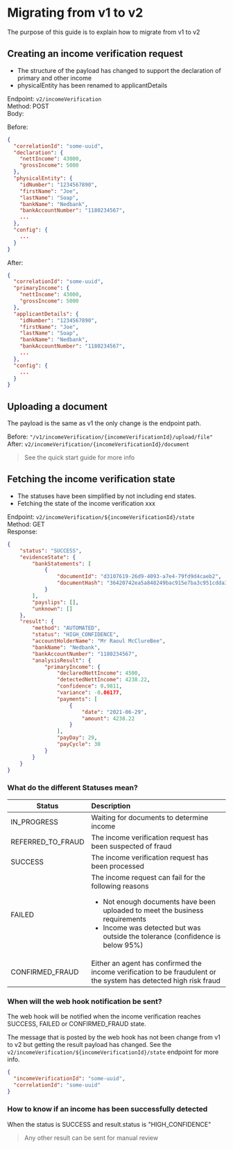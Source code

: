 # Migrating from v1 to v2

The purpose of this guide is to explain how to migrate from v1 to v2

## Creating an income verification request

 * The structure of the payload has changed to support the declaration of primary and other income
 * physicalEntity has been renamed to applicantDetails

Endpoint: ```v2/incomeVerification```  
Method: POST  
Body:

Before:
```json
{
  "correlationId": "some-uuid",
  "declaration": {
    "nettIncome": 43000,
    "grossIncome": 5000
  },
  "physicalEntity": {
    "idNumber": "1234567890",
    "firstName": "Joe",
    "lastName": "Soap",
    "bankName": "Nedbank",
    "bankAccountNumber": "1180234567",
    ...
  },
  "config": {
    ...
  }
}
```

After:
```json
{
  "correlationId": "some-uuid",
  "primaryIncome": {
    "nettIncome": 43000,
    "grossIncome": 5000
  },
  "applicantDetails": {
    "idNumber": "1234567890",
    "firstName": "Joe",
    "lastName": "Soap",
    "bankName": "Nedbank",
    "bankAccountNumber": "1180234567",
    ...
  },
  "config": {
    ...
  }
}
```

## Uploading a document

The payload is the same as v1 the only change is the endpoint path.

Before: ```"/v1/incomeVerification/{incomeVerificationId}/upload/file"```  
After: ```v2/incomeVerification/{incomeVerificationId}/document```

> See the quick start guide for more info

## Fetching the income verification state

 * The statuses have been simplified by not including end states.
 * Fetching the state of the income verification xxx

Endpoint: ```v2/incomeVerification/${incomeVerificationId}/state```  
Method: GET  
Response:
```json
{
    "status": "SUCCESS",
    "evidenceState": {
        "bankStatements": [
            {
                "documentId": "d3107619-26d9-4093-a7e4-79fd9d4caeb2",
                "documentHash": "36420742ea5a848249bac915e7ba3c951cdda395"
            }
        ],
        "payslips": [],
        "unknown": []
    },
    "result": {
        "method": "AUTOMATED",
        "status": "HIGH_CONFIDENCE",
        "accountHolderName": "Mr Raoul McClureBee",
        "bankName": "Nedbank",
        "bankAccountNumber": "1180234567",
        "analysisResult": {
            "primaryIncome": {
                "declaredNettIncome": 4500,
                "detectedNettIncome": 4238.22,
                "confidence": 0.9811,
                "variance": -0.06177,
                "payments": [
                    {
                        "date": "2021-06-29",
                        "amount": 4238.22
                    }
                ],
                "payDay": 29,
                "payCycle": 30
            }
        }
    }
}
```

### What do the different Statuses mean?
| Status            | Description                                                                                                                                                                                                                          |
|-------------------|:-------------------------------------------------------------------------------------------------------------------------------------------------------------------------------------------------------------------------------------|
| IN_PROGRESS       | Waiting for documents to determine income                                                                                                                                                                                            |
| REFERRED_TO_FRAUD | The income verification request has been suspected of fraud                                                                                                                                                                          |
| SUCCESS           | The income verification request has been processed                                                                                                                                                                                   |
| FAILED            | The income request can fail for the following reasons<ul><li>Not enough documents have been uploaded to meet the business requirements</li><li>Income was detected but was outside the tolerance (confidence is below 95%)</li></ul> |
| CONFIRMED_FRAUD   | Either an agent has confirmed the income verification to be fraudulent or the system has detected high risk fraud                                                                                                                    |

### When will the web hook notification be sent?

The web hook will be notified when the income verification reaches SUCCESS, FAILED or CONFIRMED_FRAUD state.

The message that is posted by the web hook has not been change from v1 to v2 but getting the result payload has changed. 
See the ```v2/incomeVerification/${incomeVerificationId}/state``` endpoint for more info. 
```json
{
  "incomeVerificationId": "some-uuid",
  "correlationId": "some-uuid"
}
```

### How to know if an income has been successfully detected

When the status is SUCCESS and result.status is "HIGH_CONFIDENCE"

> Any other result can be sent for manual review
